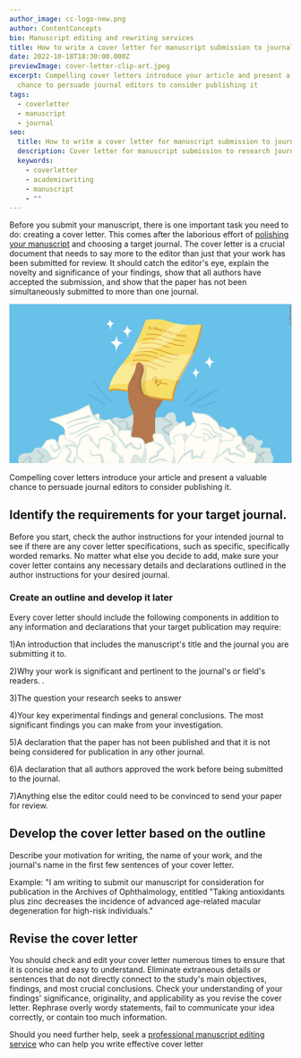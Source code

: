 ```yaml
---
author_image: cc-logo-new.png
author: ContentConcepts
bio: Manuscript editing and rewriting services
title: How to write a cover letter for manuscript submission to journals?
date: 2022-10-18T18:30:00.000Z
previewImage: cover-letter-clip-art.jpeg
excerpt: Compelling cover letters introduce your article and present a valuable
  chance to persuade journal editors to consider publishing it
tags:
  - coverletter
  - manuscript
  - journal
seo:
  title: How to write a cover letter for manuscript submission to journals?
  description: Cover letter for manuscript submission to research journals
  keywords:
    - coverletter
    - academicwriting
    - manuscript
    - ""
---
```

 Before you submit your manuscript, there is one important task you need to do: creating a cover letter. This comes after the laborious effort of [polishing your manuscript](https://contentconcepts.in/services/academic_editing/manuscript_editing) and choosing a target journal. The cover letter is a crucial document that needs to say more to the editor than just that your work has been submitted for review. It should catch the editor's eye, explain the novelty and significance of your findings, show that all authors have accepted the submission, and show that the paper has not been simultaneously submitted to more than one journal. 

![cover letter for journal submission](cover-letter-clip-art.jpeg "tips for writing cover letter")

Compelling cover letters introduce your article and present a valuable chance to persuade journal editors to consider publishing it.

## **Identify the requirements for your target journal.**

Before you start, check the author instructions for your intended journal to see if there are any cover letter specifications, such as specific, specifically worded remarks. No matter what else you decide to add, make sure your cover letter contains any necessary details and declarations outlined in the author instructions for your desired journal.

### **Create an outline and develop it later**

Every cover letter should include the following components in addition to any information and declarations that your target publication may require:



1)An introduction that includes the manuscript's title and the journal you are submitting it to.

2)Why your work is significant and pertinent to the journal's or field's readers. . 

3)The question your research seeks to answer

4)Your key experimental findings and general conclusions. The most significant findings you can make from your investigation.

5)A declaration that the paper has not been published and that it is not being considered for publication in any other journal.

6)A declaration that all authors approved the work before being submitted to the journal. 

7)Anything else the editor could need to be convinced to send your paper for review.



## Develop the cover letter based on the outline

Describe your motivation for writing, the name of your work, and the journal's name in the first few sentences of your cover letter.

Example: "I am writing to submit our manuscript for consideration for publication in the Archives of Ophthalmology, entitled "Taking antioxidants plus zinc decreases the incidence of advanced age-related macular degeneration for high-risk individuals."

## Revise the cover letter

You should check and edit your cover letter numerous times to ensure that it is concise and easy to understand. Eliminate extraneous details or sentences that do not directly connect to the study's main objectives, findings, and most crucial conclusions. Check your understanding of your findings' significance, originality, and applicability as you revise the cover letter. Rephrase overly wordy statements, fail to communicate your idea correctly, or contain too much information.

S﻿hould you need further help, seek a [professional manuscript editing service](https://contentconcepts.in/) who can help you write effective cover letter